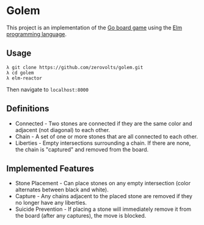 # Golem

This project is an implementation of the [Go board game](<https://en.wikipedia.org/wiki/Go_(game)>) using the [Elm programming language](http://elm-lang.org/).

## Usage

```console
λ git clone https://github.com/zerovolts/golem.git
λ cd golem
λ elm-reactor
```

Then navigate to `localhost:8000`

## Definitions

* Connected - Two stones are connected if they are the same color and adjacent (not diagonal) to each other.
* Chain - A set of one or more stones that are all connected to each other.
* Liberties - Empty intersections surrounding a chain. If there are none, the chain is "captured" and removed from the board.

## Implemented Features

* Stone Placement - Can place stones on any empty intersection (color alternates between black and white).
* Capture - Any chains adjacent to the placed stone are removed if they no longer have any liberties.
* Suicide Prevention - If placing a stone will immediately remove it from the board (after any captures), the move is blocked.
